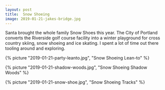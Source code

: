 ```yaml
---
layout: post
title:  Snow Shoeing
image: 2019-01-21-jakes-bridge.jpg
---
```


Santa brought the whole family Snow Shoes this year. The City of Portland
converts the Riverside golf course facility into a winter playground for cross
country skiing, snow shoeing and ice skating. I spent a lot of time out there
tooling around and exploring.

<!--more-->

{% picture "2019-01-21-party-leanto.jpg", "Snow Shoeing Lean-to" %}

{% picture "2019-01-21-shadow-woods.jpg", "Snow Shoeing Shadow Woods" %}

{% picture "2019-01-21-snow-shoe.jpg", "Snow Shoeing Tracks" %}
